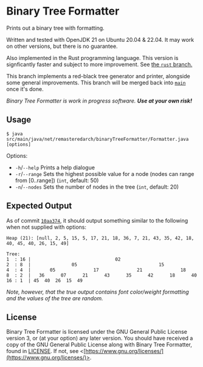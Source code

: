 # Binary Tree Formatter

Prints out a binary tree with formatting.

Written and tested with OpenJDK 21 on Ubuntu 20.04 & 22.04. It may work on other versions, but there is no guarantee.

Also implemented in the Rust programming language. This version is signficantly faster and subject to more improvement. See [the `rust` branch.](https://github.com/RemasteredArch/binaryTreeFormatter/tree/rust)

This branch implements a red-black tree generator and printer, alongside some general improvements. This branch will be merged back into [`main`](https://github.com/RemasteredArch/binaryTreeFormatter/) once it's done.

*Binary Tree Formatter is work in progress software. **Use at your own risk!***

## Usage

```
$ java src/main/java/net/remasteredarch/binaryTreeFormatter/Formatter.java [options]
```
Options:
 * `-h`/`--help` Prints a help dialogue
 * `-r`/`--range` Sets the highest possible value for a node (nodes can range from [0..range]) (`int`, default: 50)
 * `-n`/`--nodes` Sets the number of nodes in the tree (`int`, default: 20)

## Expected Output

As of commit [`10aa374`](https://github.com/RemasteredArch/binaryTreeFormatter/tree/10aa374), it should output something similar to the following when not supplied with options:
```
Heap (21): [null, 2, 5, 15, 5, 17, 21, 18, 36, 7, 21, 43, 35, 42, 18, 40, 45, 40, 26, 15, 49]

Tree:
1  : 16 |                               02                                
2  : 8  |               05                              15                
4  : 4  |       05              17              21              18        
8  : 2  |   36      07      21      43      35      42      18      40    
16 : 1  | 45  40  26  15  49  
```
*Note, however, that the true output contains font color/weight formatting and the values of the tree are random.*

## License

Binary Tree Formatter is licensed under the GNU General Public License version 3, or (at your option) any later version. You should have received a copy of the GNU General Public License along with Binary Tree Formatter, found in [LICENSE](./LICENSE). If not, see <[https://www.gnu.org/licenses/](https://www.gnu.org/licenses/)>.

